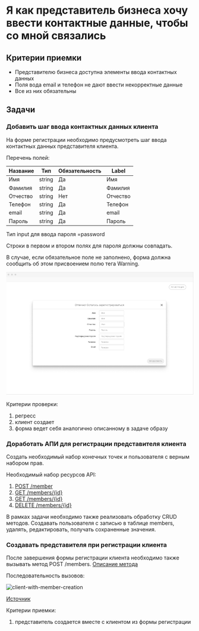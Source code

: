 # Я как представитель бизнеса хочу ввести контактные данные, чтобы со мной связались

## Критерии приемки

* Представителю бизнеса доступна элементы ввода контактных данных
* Поля вода email и телефон не дают ввести некорректные данные
* Все из них обязательны

## Задачи

### Добавить шаг ввода контактных данных клиента

На форме регистрации необходимо предусмотреть шаг ввода контактных данных представителя клиента.

Перечень полей:

| Название | Тип    | Обязательность | Label    |
| -------- | ------ | -------------- | -------- |
| Имя      | string | Да             | Имя      |
| Фамилия  | string | Да             | Фамилия  |
| Отчество | string | Нет            | Отчество |
| Телефон  | string | Да             | Телефон  |
| email    | string | Да             | email    |
| Пароль   | string | Да             | Пароль   |

Тип input для ввода пароля =password

Строки в первом и втором полях для пароля должны совпадать.

В случае, если обязательное поле не заполнено, форма должна сообщить об этом присвоением полю тега Warning. 

![](../../../img/fileds.png)

Критерии проверки:

1. регресс
2. клиент создает
3. форма ведет себя аналогично описанному в задаче образу

### Доработать АПИ для регистрации представителя клиента

Создать необходимый набор конечных точек и пользователя с верным набором прав.

Необходимый набор ресурсов API:

1. [POST /member](https://app.swaggerhub.com/apis/indeec05/Booking_system/1.0.0#/%D0%A3%D0%BF%D1%80%D0%B0%D0%B2%D0%BB%D0%B5%D0%BD%D0%B8%D0%B5%20%D0%BF%D1%80%D0%B5%D0%B4%D1%81%D1%82%D0%B0%D0%B2%D0%B8%D1%82%D0%B5%D0%BB%D1%8F%D0%BC%D0%B8%20%D0%BA%D0%BB%D0%B8%D0%B5%D0%BD%D1%82%D0%B0/addClientMember)
1. [GET /members/{id}](https://app.swaggerhub.com/apis/indeec05/Booking_system/1.0.0#/%D0%A3%D0%BF%D1%80%D0%B0%D0%B2%D0%BB%D0%B5%D0%BD%D0%B8%D0%B5%20%D0%BF%D1%80%D0%B5%D0%B4%D1%81%D1%82%D0%B0%D0%B2%D0%B8%D1%82%D0%B5%D0%BB%D1%8F%D0%BC%D0%B8%20%D0%BA%D0%BB%D0%B8%D0%B5%D0%BD%D1%82%D0%B0/getClientMemberById)
1. [GET /members/{id}](https://app.swaggerhub.com/apis/indeec05/Booking_system/1.0.0#/%D0%A3%D0%BF%D1%80%D0%B0%D0%B2%D0%BB%D0%B5%D0%BD%D0%B8%D0%B5%20%D0%BF%D1%80%D0%B5%D0%B4%D1%81%D1%82%D0%B0%D0%B2%D0%B8%D1%82%D0%B5%D0%BB%D1%8F%D0%BC%D0%B8%20%D0%BA%D0%BB%D0%B8%D0%B5%D0%BD%D1%82%D0%B0/updateClietntMemberById)
1. [DELETE /members/{id}](https://app.swaggerhub.com/apis/indeec05/Booking_system/1.0.0#/%D0%A3%D0%BF%D1%80%D0%B0%D0%B2%D0%BB%D0%B5%D0%BD%D0%B8%D0%B5%20%D0%BF%D1%80%D0%B5%D0%B4%D1%81%D1%82%D0%B0%D0%B2%D0%B8%D1%82%D0%B5%D0%BB%D1%8F%D0%BC%D0%B8%20%D0%BA%D0%BB%D0%B8%D0%B5%D0%BD%D1%82%D0%B0/deleteClientMemberById)

В рамках задачи необходимо также реализовать обработку CRUD методов. Создавать пользователя с записью в таблице members, удалять, редактировать, получать сохраненные значения.

### Создавать представителя при регистрации клиента

После завершения формы регистрации клиента необходимо также вызывать метод POST /members. [Описание метода](https://app.swaggerhub.com/apis/indeec05/Booking_system/1.0.0#/%D0%A3%D0%BF%D1%80%D0%B0%D0%B2%D0%BB%D0%B5%D0%BD%D0%B8%D0%B5%20%D0%BF%D1%80%D0%B5%D0%B4%D1%81%D1%82%D0%B0%D0%B2%D0%B8%D1%82%D0%B5%D0%BB%D1%8F%D0%BC%D0%B8%20%D0%BA%D0%BB%D0%B8%D0%B5%D0%BD%D1%82%D0%B0/addClientMember)

Последовательность вызовов:

![client-with-member-creation](https://plantuml.w1.money/png/VP2_2i903CRtF4Ls4SNHGGGdSL3GqQNM4uhjLQxdRWL5K7m9Nq0KKL3fAoHlPFfdK44p9RalltovPcGTO-U13-2uDZJOyZsbBSoawxdUpD4M9oRywemSTmgGIx7So1LOHxhIaKvquGLlw4Ptv0LTw4mtZdaf-P7Naky19VAPKkcj459A5b2lsnzWnSqMH9aYZUonc33Apet6ND8U_w44AXWf4mqrnqX9wa8iYZdUqPEtzFXa_DXJgrQnsu6YeWF7bCYTAu2cqcFvlnS0 "client-with-member-creation")

[Источник](../../../src/client-with-member-creation.wsd)

Критерии приемки:
1. представитель создается вместе с клиентом из формы регистрации
